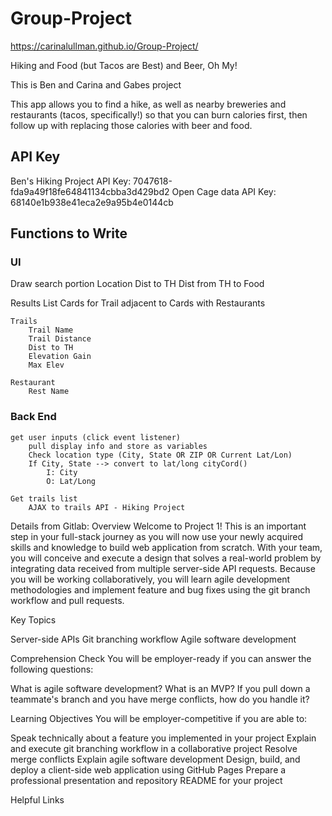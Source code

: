 # Group-Project
https://carinalullman.github.io/Group-Project/

Hiking and Food (but Tacos are Best) and Beer, Oh My!

This is Ben and Carina and Gabes project

This app allows you to find a hike, as well as nearby breweries and restaurants (tacos, specifically!) so that you can burn calories first, then follow up with replacing those calories with beer and food.

## API Key
Ben's Hiking Project API Key: 7047618-fda9a49f18fe64841134cbba3d429bd2
Open Cage data API Key: 68140e1b938e41eca2e9a95b4e0144cb

## Functions to Write

### UI
Draw search portion
    Location
    Dist to TH
    Dist from TH to Food

Results List
    Cards for Trail adjacent to Cards with Restaurants
    
    Trails
        Trail Name
        Trail Distance
        Dist to TH
        Elevation Gain
        Max Elev
    
    Restaurant
        Rest Name

### Back End
    get user inputs (click event listener)
        pull display info and store as variables
        Check location type (City, State OR ZIP OR Current Lat/Lon)
        If City, State --> convert to lat/long cityCord()
            I: City
            O: Lat/Long

    Get trails list
        AJAX to trails API - Hiking Project




Details from Gitlab:
Overview
Welcome to Project 1! This is an important step in your full-stack journey as you will now use your newly acquired skills and knowledge to build web application from scratch. With your team, you will conceive and execute a design that solves a real-world problem by integrating data received from multiple server-side API requests. Because you will be working collaboratively, you will learn agile development methodologies and implement feature and bug fixes using the git branch workflow and pull requests.

Key Topics

Server-side APIs
Git branching workflow
Agile software development


Comprehension Check
You will be employer-ready if you can answer the following questions:

What is agile software development?
What is an MVP?
If you pull down a teammate's branch and you have merge conflicts, how do you handle it?


Learning Objectives
You will be employer-competitive if you are able to:

Speak technically about a feature you implemented in your project
Explain and execute git branching workflow in a collaborative project
Resolve merge conflicts
Explain agile software development
Design, build, and deploy a client-side web application using GitHub Pages
Prepare a professional presentation and repository README for your project


Helpful Links
